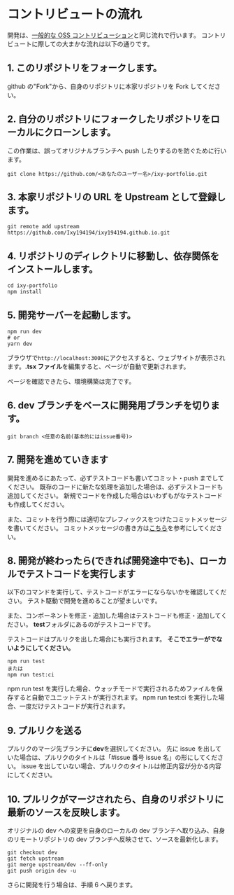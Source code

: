 # コントリビュートの流れ

開発は、[一般的な OSS コントリビューション](https://note.com/samurai_se/n/ncde3bb14066e#baa7135d-157b-4ad9-af57-f07013cb5e1e)と同じ流れで行います。
コントリビュートに際しての大まかな流れは以下の通りです。

## 1. このリポジトリをフォークします。

github の"Fork"から、自身のリポジトリに本家リポジトリを Fork してください。

## 2. 自分のリポジトリにフォークしたリポジトリをローカルにクローンします。

この作業は、誤ってオリジナルブランチへ push したりするのを防ぐために行います。

```
git clone https://github.com/<あなたのユーザー名>/ixy-portfolio.git
```

## 3. 本家リポジトリの URL を Upstream として登録します。

```
git remote add upstream https://github.com/Ixy194194/ixy194194.github.io.git
```

## 4. リポジトリのディレクトリに移動し、依存関係をインストールします。

```
cd ixy-portfolio
npm install
```

## 5. 開発サーバーを起動します。

```
npm run dev
# or
yarn dev
```

ブラウザで`http://localhost:3000`にアクセスすると、ウェブサイトが表示されます。**.tsx ファイル**を編集すると、ページが自動で更新されます。

ページを確認できたら、環境構築は完了です。

## 6. dev ブランチをベースに開発用ブランチを切ります。

```
git branch <任意の名前(基本的にはissue番号)>
```

## 7. 開発を進めていきます

開発を進めるにあたって、必ずテストコードも書いてコミット・push までしてください。
既存のコードに新たな処理を追加した場合は、必ずテストコードも追加してください。
新規でコードを作成した場合はいわずもがなテストコードも作成してください。

また、コミットを行う際には適切なプレフィックスをつけたコミットメッセージを書いてください。
コミットメッセージの書き方は[こちら](https://qiita.com/konatsu_p/items/dfe199ebe3a7d2010b3e)を参考にしてください。

## 8. 開発が終わったら(できれば開発途中でも)、ローカルでテストコードを実行します

以下のコマンドを実行して、テストコードがエラーにならないかを確認してください。
テスト駆動で開発を進めることが望ましいです。

また、コンポーネントを修正・追加した場合はテストコードも修正・追加してください。
**test**フォルダにあるのがテストコードです。

テストコードはプルリクを出した場合にも実行されます。
**そこでエラーがでないようにしてください。**

```
npm run test
または
npm run test:ci
```

npm run test を実行した場合、ウォッチモードで実行されるためファイルを保存すると自動でユニットテストが実行されます。
npm run test:ci を実行した場合、一度だけテストコードが実行されます。

## 9. プルリクを送る

プルリクのマージ先ブランチに**dev**を選択してください。
先に issue を出していた場合は、プルリクのタイトルは「#issue 番号 issue 名」の形にしてください。
issue を出していない場合、プルリクのタイトルは修正内容が分かる内容にしてください。

## 10. プルリクがマージされたら、自身のリポジトリに最新のソースを反映します。

オリジナルの dev への変更を自身のローカルの dev ブランチへ取り込み、自身のリモートリポジトリの dev ブランチへ反映させて、ソースを最新化します。

```
git checkout dev
git fetch upstream
git merge upstream/dev --ff-only
git push origin dev -u
```

さらに開発を行う場合は、手順 6 へ戻ります。
